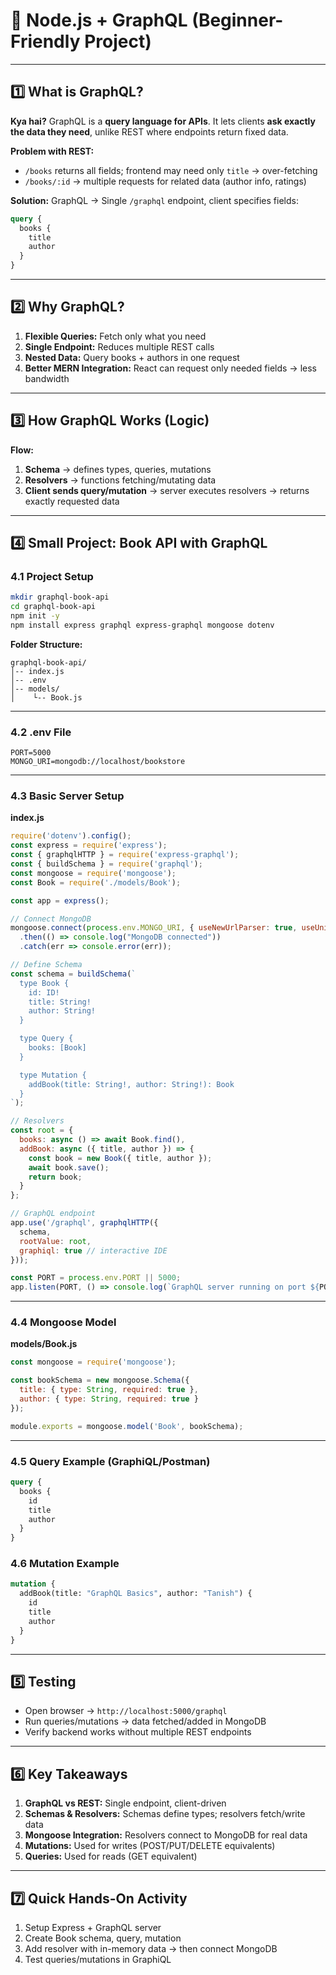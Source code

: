 # 🚀 Node.js + GraphQL (Beginner-Friendly Project)

---

## 1️⃣ What is GraphQL?

**Kya hai?**
GraphQL is a **query language for APIs**. It lets clients **ask exactly the data they need**, unlike REST where endpoints return fixed data.

**Problem with REST:**

* `/books` returns all fields; frontend may need only `title` → over-fetching
* `/books/:id` → multiple requests for related data (author info, ratings)

**Solution:** GraphQL → Single `/graphql` endpoint, client specifies fields:

```graphql
query {
  books {
    title
    author
  }
}
```

---

## 2️⃣ Why GraphQL?

1. **Flexible Queries:** Fetch only what you need
2. **Single Endpoint:** Reduces multiple REST calls
3. **Nested Data:** Query books + authors in one request
4. **Better MERN Integration:** React can request only needed fields → less bandwidth

---

## 3️⃣ How GraphQL Works (Logic)

**Flow:**

1. **Schema** → defines types, queries, mutations
2. **Resolvers** → functions fetching/mutating data
3. **Client sends query/mutation** → server executes resolvers → returns exactly requested data

---

## 4️⃣ Small Project: Book API with GraphQL

### 4.1 Project Setup

```bash
mkdir graphql-book-api
cd graphql-book-api
npm init -y
npm install express graphql express-graphql mongoose dotenv
```

**Folder Structure:**

```
graphql-book-api/
│-- index.js
│-- .env
│-- models/
│    └-- Book.js
```

---

### 4.2 .env File

```env
PORT=5000
MONGO_URI=mongodb://localhost/bookstore
```

---

### 4.3 Basic Server Setup

**index.js**

```javascript
require('dotenv').config();
const express = require('express');
const { graphqlHTTP } = require('express-graphql');
const { buildSchema } = require('graphql');
const mongoose = require('mongoose');
const Book = require('./models/Book');

const app = express();

// Connect MongoDB
mongoose.connect(process.env.MONGO_URI, { useNewUrlParser: true, useUnifiedTopology: true })
  .then(() => console.log("MongoDB connected"))
  .catch(err => console.error(err));

// Define Schema
const schema = buildSchema(`
  type Book {
    id: ID!
    title: String!
    author: String!
  }

  type Query {
    books: [Book]
  }

  type Mutation {
    addBook(title: String!, author: String!): Book
  }
`);

// Resolvers
const root = {
  books: async () => await Book.find(),
  addBook: async ({ title, author }) => {
    const book = new Book({ title, author });
    await book.save();
    return book;
  }
};

// GraphQL endpoint
app.use('/graphql', graphqlHTTP({
  schema,
  rootValue: root,
  graphiql: true // interactive IDE
}));

const PORT = process.env.PORT || 5000;
app.listen(PORT, () => console.log(`GraphQL server running on port ${PORT}`));
```

---

### 4.4 Mongoose Model

**models/Book.js**

```javascript
const mongoose = require('mongoose');

const bookSchema = new mongoose.Schema({
  title: { type: String, required: true },
  author: { type: String, required: true }
});

module.exports = mongoose.model('Book', bookSchema);
```

---

### 4.5 Query Example (GraphiQL/Postman)

```graphql
query {
  books {
    id
    title
    author
  }
}
```

### 4.6 Mutation Example

```graphql
mutation {
  addBook(title: "GraphQL Basics", author: "Tanish") {
    id
    title
    author
  }
}
```

---

## 5️⃣ Testing

* Open browser → `http://localhost:5000/graphql`
* Run queries/mutations → data fetched/added in MongoDB
* Verify backend works without multiple REST endpoints

---

## 6️⃣ Key Takeaways

1. **GraphQL vs REST:** Single endpoint, client-driven
2. **Schemas & Resolvers:** Schemas define types; resolvers fetch/write data
3. **Mongoose Integration:** Resolvers connect to MongoDB for real data
4. **Mutations:** Used for writes (POST/PUT/DELETE equivalents)
5. **Queries:** Used for reads (GET equivalent)

---

## 7️⃣ Quick Hands-On Activity

1. Setup Express + GraphQL server
2. Create Book schema, query, mutation
3. Add resolver with in-memory data → then connect MongoDB
4. Test queries/mutations in GraphiQL
